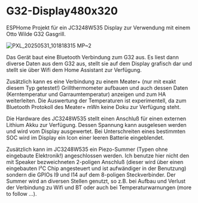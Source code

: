 # G32-Display480x320
ESPHome Projekt für ein JC3248W535 Display zur Verwendung mit einem Otto Wilde G32 Gasgrill.

![PXL_20250531_101818315 MP~2](https://github.com/user-attachments/assets/67b9ae62-9454-436c-98f0-ceb2c0f3f85f)

Das Gerät baut eine Bluetooth Verbindung zum G32 aus. Es liest dann diverse Daten aus dem G32 aus, stellt sie auf dem Display grafisch dar und stellt sie über Wifi dem Home Assistant zur Verfügung.

Zusätzlich kann es eine Verbindung zu einem Meater+ (nur mit exakt diesem Typ getestet!) Grillthermometer aufbauen und auch dessen Daten (Kerntemperatur und Garraumtemperatur) anzeigen und zum HA weiterleiten. Die Auswertung der Temperaturen ist experimentell, da zum Bluetooth Protokoll des Meater+ mWn keine Doku zur Verfügung steht.

Die Hardware des JC3248W535 stellt einen Anschluß für einen externen Lithium Akku zur Verfügung. Dessen Spannung kann ausgelesen werden und wird vom Display ausgewertet. Bei Unterschreiten eines bestimmten SOC wird im Display ein Icon einer leeren Batterie eingeblendet.

Zusätzlich kann im JC3248W535 ein Piezo-Summer (Typen ohne eingebaute Elektronik!) angeschlossen werden. Ich benutze hier nicht den mit Speaker bezweichneten 2-poligen Anschluß (dieser wird über einen eingebauten I²C Chip angesteuert und ist aufwändiger in der Benutzung) sondern die GPIOs I9 und I14 auf dem 8-poligen Steckverbinder. Der Summer wird an diversen Stellen genutzt, so z.B. bei Aufbau und Verlust der Verbindung zu Wifi und BT oder auch bei Temperaturwarnungen (more to follow ...).



